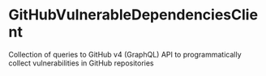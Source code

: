 # GitHubVulnerableDependenciesClient
Collection of queries to GitHub v4 (GraphQL) API to programmatically collect vulnerabilities in GitHub repositories
